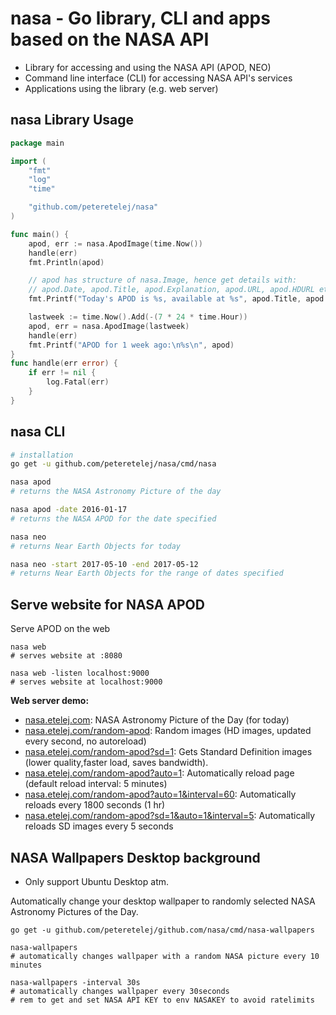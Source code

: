 # nasa - Go library, CLI and apps based on the NASA API

- Library for accessing and using the NASA API (APOD, NEO)
- Command line interface (CLI) for accessing NASA API's services
- Applications using the library (e.g. web server)

## nasa Library Usage
``` go
package main

import (
	"fmt"
	"log"
	"time"

	"github.com/peteretelej/nasa"
)

func main() {
	apod, err := nasa.ApodImage(time.Now())
	handle(err)
	fmt.Println(apod)

	// apod has structure of nasa.Image, hence get details with:
	// apod.Date, apod.Title, apod.Explanation, apod.URL, apod.HDURL etc
	fmt.Printf("Today's APOD is %s, available at %s", apod.Title, apod.HDURL)

	lastweek := time.Now().Add(-(7 * 24 * time.Hour))
	apod, err = nasa.ApodImage(lastweek)
	handle(err)
	fmt.Printf("APOD for 1 week ago:\n%s\n", apod)
}
func handle(err error) {
	if err != nil {
		log.Fatal(err)
	}
}
```

## nasa CLI
``` sh
# installation
go get -u github.com/peteretelej/nasa/cmd/nasa

nasa apod 
# returns the NASA Astronomy Picture of the day

nasa apod -date 2016-01-17 
# returns the NASA APOD for the date specified

nasa neo
# returns Near Earth Objects for today

nasa neo -start 2017-05-10 -end 2017-05-12
# returns Near Earth Objects for the range of dates specified
```

## Serve website for NASA APOD

Serve APOD on the web 
```
nasa web
# serves website at :8080

nasa web -listen localhost:9000
# serves website at localhost:9000
```

__Web server demo:__
- [nasa.etelej.com](https://nasa.etelej.com): NASA Astronomy Picture of the Day (for today)
- [nasa.etelej.com/random-apod](https://nasa.etelej.com/random-apod): Random images (HD images, updated every second, no autoreload)
- [nasa.etelej.com/random-apod?sd=1](https://nasa.etelej.com/random-apod?sd=1): Gets Standard Definition images (lower quality,faster load, saves bandwidth).
- [nasa.etelej.com/random-apod?auto=1](https://nasa.etelej.com/random-apod?auto=1): Automatically reload page (default reload interval: 5 minutes)
- [nasa.etelej.com/random-apod?auto=1&interval=60](https://nasa.etelej.com/random-apod?auto=1&interval=60): Automatically reloads every 1800 seconds (1 hr)
- [nasa.etelej.com/random-apod?sd=1&auto=1&interval=5](https://nasa.etelej.com/random-apod?sd=1&auto=1&interval=5): Automatically reloads SD images every 5 seconds


## NASA Wallpapers Desktop background
- Only support Ubuntu Desktop atm.

Automatically change your desktop wallpaper to randomly selected NASA Astronomy Pictures of the Day.

```
go get -u github.com/peteretelej/github.com/nasa/cmd/nasa-wallpapers

nasa-wallpapers 
# automatically changes wallpaper with a random NASA picture every 10 minutes

nasa-wallpapers -interval 30s
# automatically changes wallpaper every 30seconds
# rem to get and set NASA API KEY to env NASAKEY to avoid ratelimits
```

